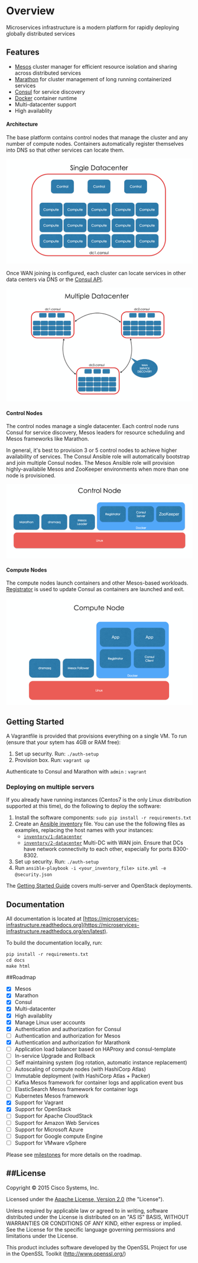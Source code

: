 # Overview

Microservices infrastructure is a modern platform for rapidly deploying globally distributed services

## Features

* [Mesos](http://mesos.apache.org) cluster manager for efficient resource isolation and sharing across distributed services
* [Marathon](https://mesosphere.github.io/marathon) for cluster management of long running containerized services
* [Consul](http://consul.io) for service discovery 
* [Docker](http://docker.io) container runtime
* Multi-datacenter support
* High availablity

#### Architecture

The base platform contains control nodes that manage the cluster and any number of compute nodes. Containers automatically register themselves into DNS so that other services can locate them.

![Single-DC](docs/_static/single_dc.png)

Once WAN joining is configured, each cluster can locate services in other data centers via DNS or the [Consul API](http://www.consul.io/docs/agent/http.html). 

![Mult-DC](docs/_static/multi_dc.png)

#### Control Nodes

The control nodes manage a single datacenter.  Each control node runs Consul for service discovery, Mesos leaders for resource scheduling and Mesos frameworks like Marathon. 

In general, it's best to provision 3 or 5 control nodes to achieve higher availability of services. The Consul Ansible role will automatically bootstrap and join multiple Consul nodes. The Mesos Ansible role will provision highly-availabile Mesos and ZooKeeper environments when more than one node is provisioned. 

![Control Node](docs/_static/control_node.png)

#### Compute Nodes

The compute nodes launch containers and other Mesos-based workloads. [Registrator](https://github.com/gliderlabs/registrator) is used to update Consul as containers are launched and exit. 

![Compute Node](docs/_static/compute_node.png)

## Getting Started

A Vagrantfile is provided that provisions everything on a single VM. To run (ensure that your sytem has 4GB or RAM free):

1. Set up security. Run: `./auth-setup`
2. Provision box. Run: `vagrant up`

Authenticate to Consul and Marathon with `admin` : `vagrant`

### Deploying on multiple servers
If you already have running instances (Centos7 is the only Linux distribution supported at this time), do the following to deploy the software:

1. Install the software components: `sudo pip install -r requirements.txt`
2. Create an [Ansible inventory](http://docs.ansible.com/intro_inventory.html) file. You can use the the following files as examples, replacing the host names with your instances: 
	- [`inventory/1-datacenter`](inventory/1-datacenter)
	- [`inventory/2-datacenter`](inventory/2-datacenter) Multi-DC with WAN join. Ensure that DCs have network connectivity to each other, especially for ports 8300-8302. 
3. Set up security. Run: `./auth-setup` 
4. Run `ansible-playbook -i <your_inventory_file> site.yml -e @security.json`


The [Getting Started Guide](https://microservices-infrastructure.readthedocs.org/en/latest/getting_started/index.html) covers multi-server and OpenStack deployments.

## Documentation
All documentation is located at [https://microservices-infrastructure.readthedocs.org](https://microservices-infrastructure.readthedocs.org/en/latest). 

To build the documentation locally, run:

```shell
pip install -r requirements.txt
cd docs
make html
```

##Roadmap

- [x] Mesos
- [x] Marathon
- [x] Consul
- [x] Multi-datacenter
- [x] High availablity
- [x] Manage Linux user accounts
- [x] Authentication and authorization for Consul
- [ ] Authentication and authorization for Mesos
- [x] Authentication and authorization for Marathonk
- [ ] Application load balancer based on HAProxy and consul-template
- [ ] In-service Upgrade and Rollback
- [ ] Self maintaining system (log rotation, automatic instance replacement)
- [ ] Autoscaling of compute nodes (with HashiCorp Atlas)
- [ ] Immutable deployment (with HashiCorp Atlas + Packer)
- [ ] Kafka Mesos framework for container logs and application event bus
- [ ] ElasticSearch Mesos framework for container logs
- [ ] Kubernetes Mesos framework
- [x] Support for Vagrant
- [x] Support for OpenStack
- [ ] Support for Apache CloudStack
- [ ] Support for Amazon Web Services
- [ ] Support for Microsoft Azure
- [ ] Support for Google compute Engine
- [ ] Support for VMware vSphere

Please see [milestones](https://github.com/CiscoCloud/microservices-infrastructure/milestones) for more details on the roadmap.

##License
-------
Copyright © 2015 Cisco Systems, Inc.

Licensed under the [Apache License, Version 2.0](http://www.apache.org/licenses/LICENSE-2.0) (the "License").

Unless required by applicable law or agreed to in writing, software distributed under the License is distributed on an "AS IS" BASIS, WITHOUT WARRANTIES OR CONDITIONS OF ANY KIND, either express or implied. See the License for the specific language governing permissions and limitations under the License.

This product includes software developed by the OpenSSL Project for use in the
OpenSSL Toolkit (http://www.openssl.org/)
